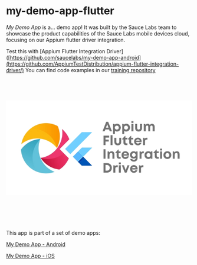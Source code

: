 # my-demo-app-flutter

*My Demo App* is a... demo app! 
It was built by the Sauce Labs team to showcase the product capabilities of the Sauce Labs mobile devices cloud, focusing on our Appium flutter driver integration. 

Test this with [Appium Flutter Integration Driver]([https://github.com/saucelabs/my-demo-app-android](https://github.com/AppiumTestDistribution/appium-flutter-integration-driver/) 
You can find code examples in our [training repository]([https://github.com/saucelabs/my-demo-app-android](https://github.com/saucelabs-training/demo-java))

<h1 align="center">
	<br>
	<img src="Logo.png" alt="Flutter-Appium">
	<br>
	<br>
	<br>
</h1>

This app is part of a set of demo apps:

[My Demo App - Android](https://github.com/saucelabs/my-demo-app-android)

[My Demo App - iOS](https://github.com/saucelabs/my-demo-app-ios)
